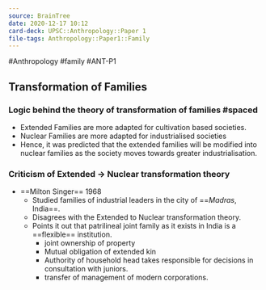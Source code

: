 ```yaml
---
source: BrainTree
date: 2020-12-17 10:12
card-deck: UPSC::Anthropology::Paper 1
file-tags: Anthropology::Paper1::Family
---
```


#Anthropology #family #ANT-P1


## Transformation of Families 

### Logic behind the theory of transformation of families #spaced
- Extended Families are more adapted for cultivation based societies.
- Nuclear Families are more adapted for industrialised societies 
- Hence, it was predicted that the extended families will be modified into nuclear families as the society moves towards greater industrialisation.

### Criticism of Extended -> Nuclear transformation theory
- ==Milton Singer== 1968
	- Studied families of industrial leaders in the city of ==*Madras*, India==.
	- Disagrees with the Extended to Nuclear transformation theory.
	- Points it out that patrilineal joint family as it exists in India is a ==flexible== institution.
		- joint ownership of property
		- Mutual obligation of extended kin
		- Authority of household head takes responsible for decisions in consultation with juniors. 
		- transfer of management of modern corporations.



